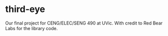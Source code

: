 # third-eye

Our final project for CENG/ELEC/SENG 490 at UVic. With credit to Red Bear Labs for the library code.
